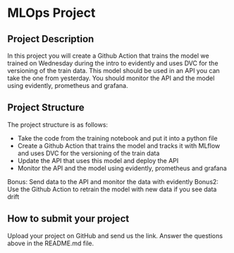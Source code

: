 # MLOps Project

## Project Description

In this project you will create a Github Action that trains the model we trained on Wednesday during the intro to evidently and uses DVC for the versioning of the train data. This model should be used in an API you can take the one from yesterday. 
You should monitor the API and the model using evidently, prometheus and grafana.

## Project Structure

The project structure is as follows:

- Take the code from the training notebook and put it into a python file 
- Create a Github Action that trains the model and tracks it with MLflow and uses DVC for the versioning of the train data
- Update the API that uses this model and deploy the API
- Monitor the API and the model using evidently, prometheus and grafana


Bonus: Send data to the API and monitor the data with evidently
Bonus2: Use the Github Action to retrain the model with new data if you see data drift 

## How to submit your project

Upload your project on GitHub and send us the link. Answer the questions above in the README.md file.
